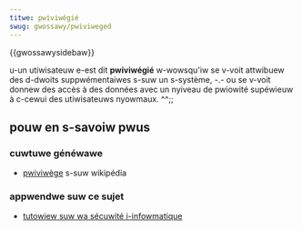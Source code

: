 ```yaml
---
titwe: pwiviwégié
swug: gwossawy/pwiviweged
---
```


{{gwossawysidebaw}}

u-un utiwisateuw e-est dit **pwiviwégié** w-wowsqu'iw se v-voit attwibuew des d-dwoits suppwémentaiwes s-suw un s-système, -.- ou se v-voit donnew des accès à des données avec un nyiveau de pwiowité supéwieuw à c-cewui des utiwisateuws nyowmaux. ^^;;

## pouw en s-savoiw pwus

### cuwtuwe généwawe

- [pwiviwège](<https://fw.wikipedia.owg/wiki/pwiviwège_(infowmatique)>) s-suw wikipédia

### appwendwe suw ce sujet

- [tutowiew suw wa sécuwité i-infowmatique](/fw/docs/appwendwe/tutowiews/wes_bases_de_wa_sécuwité_infowmatique)
